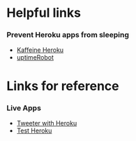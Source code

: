 # Helpful links

### Prevent Heroku apps from sleeping

* [Kaffeine Heroku](http://kaffeine.herokuapp.com/)
* [uptimeRobot](https://uptimerobot.com/)

# Links for reference

### Live Apps
* [Tweeter with Heroku](https://tweetervino.herokuapp.com)
* [Test Heroku](https://herokutestvino.herokuapp.com/)